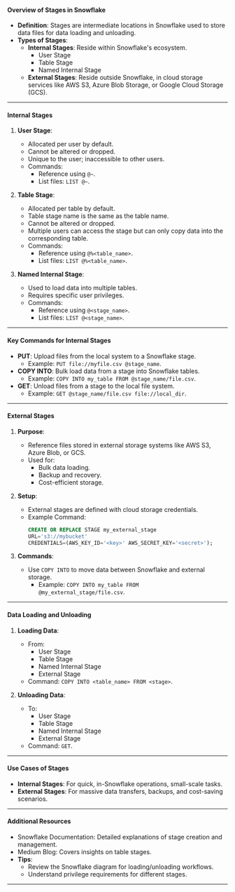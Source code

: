 #### **Overview of Stages in Snowflake**
- **Definition**: Stages are intermediate locations in Snowflake used to store data files for data loading and unloading.
- **Types of Stages**:
  - **Internal Stages**: Reside within Snowflake's ecosystem.
    - User Stage
    - Table Stage
    - Named Internal Stage
  - **External Stages**: Reside outside Snowflake, in cloud storage services like AWS S3, Azure Blob Storage, or Google Cloud Storage (GCS).

---

#### **Internal Stages**
1. **User Stage**:
   - Allocated per user by default.
   - Cannot be altered or dropped.
   - Unique to the user; inaccessible to other users.
   - Commands:
     - Reference using `@~`.
     - List files: `LIST @~`.

2. **Table Stage**:
   - Allocated per table by default.
   - Table stage name is the same as the table name.
   - Cannot be altered or dropped.
   - Multiple users can access the stage but can only copy data into the corresponding table.
   - Commands:
     - Reference using `@%<table_name>`.
     - List files: `LIST @%<table_name>`.

3. **Named Internal Stage**:
   - Used to load data into multiple tables.
   - Requires specific user privileges.
   - Commands:
     - Reference using `@<stage_name>`.
     - List files: `LIST @<stage_name>`.

---

#### **Key Commands for Internal Stages**
- **PUT**: Upload files from the local system to a Snowflake stage.
  - Example: `PUT file://myfile.csv @stage_name`.
- **COPY INTO**: Bulk load data from a stage into Snowflake tables.
  - Example: `COPY INTO my_table FROM @stage_name/file.csv`.
- **GET**: Unload files from a stage to the local file system.
  - Example: `GET @stage_name/file.csv file://local_dir`.

---

#### **External Stages**
1. **Purpose**:
   - Reference files stored in external storage systems like AWS S3, Azure Blob, or GCS.
   - Used for:
     - Bulk data loading.
     - Backup and recovery.
     - Cost-efficient storage.

2. **Setup**:
   - External stages are defined with cloud storage credentials.
   - Example Command:
     ```sql
     CREATE OR REPLACE STAGE my_external_stage
     URL='s3://mybucket'
     CREDENTIALS=(AWS_KEY_ID='<key>' AWS_SECRET_KEY='<secret>');
     ```
3. **Commands**:
   - Use `COPY INTO` to move data between Snowflake and external storage.
     - Example: `COPY INTO my_table FROM @my_external_stage/file.csv`.

---

#### **Data Loading and Unloading**
1. **Loading Data**:
   - From:
     - User Stage
     - Table Stage
     - Named Internal Stage
     - External Stage
   - Command: `COPY INTO <table_name> FROM <stage>`.

2. **Unloading Data**:
   - To:
     - User Stage
     - Table Stage
     - Named Internal Stage
     - External Stage
   - Command: `GET`.

---

#### **Use Cases of Stages**
- **Internal Stages**: For quick, in-Snowflake operations, small-scale tasks.
- **External Stages**: For massive data transfers, backups, and cost-saving scenarios.

---

#### **Additional Resources**
- Snowflake Documentation: Detailed explanations of stage creation and management.
- Medium Blog: Covers insights on table stages.
- **Tips**:
  - Review the Snowflake diagram for loading/unloading workflows.
  - Understand privilege requirements for different stages.

---
